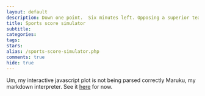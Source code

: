 ```yaml
---
layout: default
description: Down one point.  Six minutes left. Opposing a superior team. Can your hometown heroes come back to win the championship before the clock runs out? This Demonstration answers that question along with countless others, calculating probability distributions for final scores, final score differences, and win-loss-draw odds. The model makes only one assumption - namely, that scoring occurs randomly at the specified rate. This assumption is most valid for sports like baseball or soccer and least valid for sports like American football or basketball.
title: Sports score simulator
subtitle:
categories:
tags:
stars:
alias: /sports-score-simulator.php
comments: true
hide: true
---
```


Um, my interactive javascript plot is not being parsed correctly Maruku, my markdown interpreter. See it <a href="http://demonstrations.wolfram.com/SportsScores/">here</a> for now.

<!--<script type='text/javascript' src='http://demonstrations.wolfram.com/javascript/embed.js' ></script><script type='text/javascript'>var demoObj = new DEMOEMBED(); demoObj.run('SportsScores', '', '545', '650');</script><div id='DEMO_SportsScores'><a class='demonstrationHyperlink' href='http://demonstrations.wolfram.com/SportsScores/' target='_blank'>Sports Scores</a> from the <a class='demonstrationHyperlink' href='http://demonstrations.wolfram.com/' target='_blank'>Wolfram Demonstrations Project</a> by Ted Sanders</div><br />-->